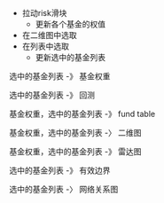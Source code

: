 - 拉动risk滑块
  - 更新各个基金的权值
- 在二维图中选取
- 在列表中选取
  - 更新选中的基金列表



选中的基金列表 -》 基金权重

选中的基金列表  -》 回测

基金权重，选中的基金列表 -》 fund table

基金权重，选中的基金列表 -〉 二维图

基金权重，选中的基金列表 -》 雷达图

选中的基金列表 -》 有效边界

选中的基金列表 -〉 网络关系图





